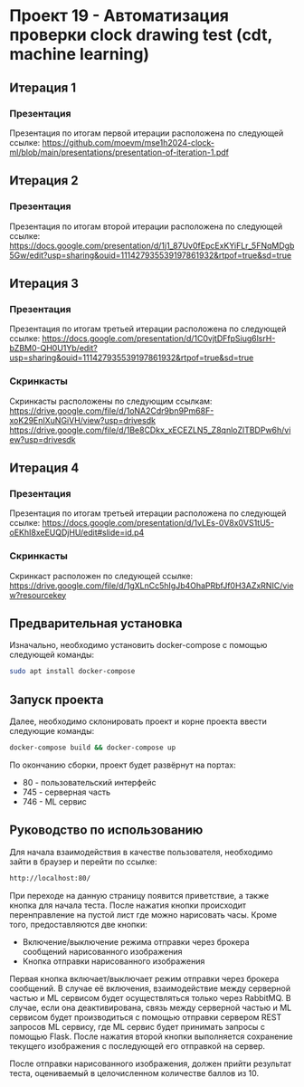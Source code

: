 # Проект 19 - Автоматизация проверки clock drawing test (cdt, machine learning)
## Итерация 1

### Презентация
Презентация по итогам первой итерации расположена по следующей ссылке: https://github.com/moevm/mse1h2024-clock-ml/blob/main/presentations/presentation-of-iteration-1.pdf

## Итерация 2

### Презентация
Презентация по итогам второй итерации расположена по следующей ссылке: https://docs.google.com/presentation/d/1j1_87Uv0fEpcExKYiFLr_5FNqMDgb5Gw/edit?usp=sharing&ouid=111427935539197861932&rtpof=true&sd=true

## Итерация 3

### Презентация
Презентация по итогам третьей итерации расположена по следующей ссылке: https://docs.google.com/presentation/d/1C0vjtDFfpSiug6lsrH-bZBM0-QH0U1Yb/edit?usp=sharing&ouid=111427935539197861932&rtpof=true&sd=true

### Скринкасты
Скринкасты расположены по следующим ссылкам:
https://drive.google.com/file/d/1oNA2Cdr9bn9Pm68F-xoK29EnIXuNGiVH/view?usp=drivesdk
https://drive.google.com/file/d/1Be8CDkx_xECEZLN5_Z8qnloZlTBDPw6h/view?usp=drivesdk

## Итерация 4

### Презентация
Презентация по итогам третьей итерации расположена по следующей ссылке: https://docs.google.com/presentation/d/1vLEs-0V8x0VS1tU5-oEKhI8xeEUQDjHU/edit#slide=id.p4

### Скринкасты
Скринкаст расположен по следующей ссылке:
https://drive.google.com/file/d/1gXLnCc5hIgJb4OhaPRbfJf0H3AZxRNIC/view?resourcekey

## Предварительная установка
Изначально, необходимо установить docker-compose с помощью следующей команды:
```bash
sudo apt install docker-compose
```
## Запуск проекта
Далее, необходимо склонировать проект и корне проекта ввести следующие команды:
```bash
docker-compose build && docker-compose up
```
По окончанию сборки, проект будет развёрнут на портах:
- 80 - пользовательский интерфейс
- 745 - серверная часть
- 746 - ML сервис

## Руководство по использованию
Для начала взаимодействия в качестве пользователя, необходимо зайти в браузер и перейти по ссылке:
```bash
http://localhost:80/
```
При переходе на данную страницу появится приветствие, а также кнопка для начала теста. После нажатия кнопки происходит перенправление на пустой лист где можно нарисовать часы. Кроме того, предоставляются две кнопки:
- Включение/выключение режима отправки через брокера сообщений нарисованного изображения
- Кнопка отправки нарисованного изображения

Первая кнопка включает/выключает режим отправки через брокера сообщений. В случае её включения, взаимодействие между серверной частью и ML сервисом будет осуществляться только через RabbitMQ. В случае, если она деактивирована, связь между серверной частью и ML сервисом будет производиться с помощью отправки сервером REST запросов ML сервису, где ML сервис будет принимать запросы с помощью Flask.
После нажатия второй кнопки выполняется сохранение текущего изображения с последующей его отправкой на сервер.

После отправки нарисованного изображения, должен прийти результат теста, оцениваемый в целочисленном количестве баллов из 10.



